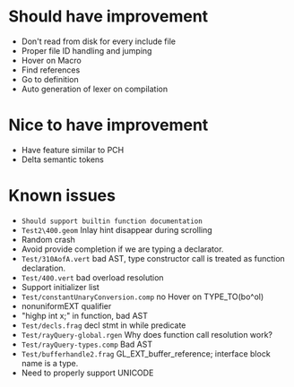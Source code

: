 # Should have improvement
- Don't read from disk for every include file
- Proper file ID handling and jumping
- Hover on Macro
- Find references
- Go to definition
- Auto generation of lexer on compilation

# Nice to have improvement
- Have feature similar to PCH
- Delta semantic tokens

# Known issues
- `Should support builtin function documentation`
- `Test2\400.geom` Inlay hint disappear during scrolling
- Random crash
- Avoid provide completion if we are typing a declarator.
- `Test/310AofA.vert` bad AST, type constructor call is treated as function declaration.
- `Test/400.vert` bad overload resolution
- Support initializer list
- `Test/constantUnaryConversion.comp` no Hover on TYPE_TO(bo^ol)
- nonuniformEXT qualifier
- "highp int x;" in function, bad AST
- `Test/decls.frag` decl stmt in while predicate
- `Test/rayQuery-global.rgen` Why does function call resolution work?
- `Test/rayQuery-types.comp` Bad AST
- `Test/bufferhandle2.frag` GL_EXT_buffer_reference; interface block name is a type.
- Need to properly support UNICODE
